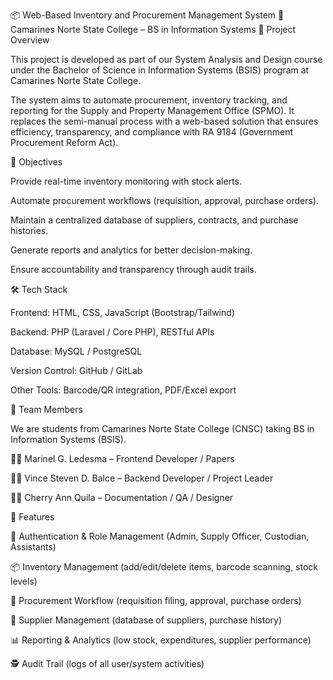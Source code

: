 📦 Web-Based Inventory and Procurement Management System
🏫 Camarines Norte State College – BS in Information Systems
📖 Project Overview

This project is developed as part of our System Analysis and Design course under the Bachelor of Science in Information Systems (BSIS) program at Camarines Norte State College.

The system aims to automate procurement, inventory tracking, and reporting for the Supply and Property Management Office (SPMO). It replaces the semi-manual process with a web-based solution that ensures efficiency, transparency, and compliance with RA 9184 (Government Procurement Reform Act).

🎯 Objectives

Provide real-time inventory monitoring with stock alerts.

Automate procurement workflows (requisition, approval, purchase orders).

Maintain a centralized database of suppliers, contracts, and purchase histories.

Generate reports and analytics for better decision-making.

Ensure accountability and transparency through audit trails.


🛠 Tech Stack

Frontend: HTML, CSS, JavaScript (Bootstrap/Tailwind)

Backend: PHP (Laravel / Core PHP), RESTful APIs

Database: MySQL / PostgreSQL

Version Control: GitHub / GitLab

Other Tools: Barcode/QR integration, PDF/Excel export


👥 Team Members

We are students from Camarines Norte State College (CNSC) taking BS in Information Systems (BSIS).

👨‍💻 Marinel G. Ledesma – Frontend Developer / Papers

👩‍💻 Vince Steven D. Balce – Backend Developer / Project Leader

👨‍💻 Cherry Ann Quila – Documentation / QA / Designer



📂 Features

🔑 Authentication & Role Management (Admin, Supply Officer, Custodian, Assistants)

📦 Inventory Management (add/edit/delete items, barcode scanning, stock levels)

📝 Procurement Workflow (requisition filing, approval, purchase orders)

🏢 Supplier Management (database of suppliers, purchase history)

📊 Reporting & Analytics (low stock, expenditures, supplier performance)

🕵️ Audit Trail (logs of all user/system activities)